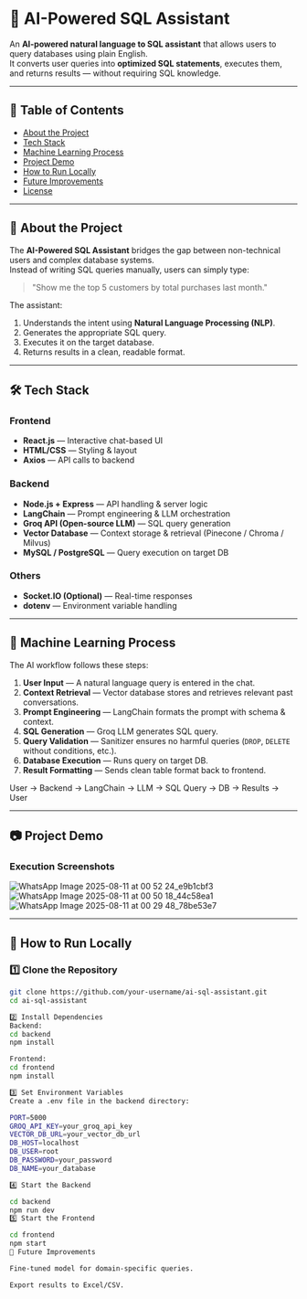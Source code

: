 # 🧠 AI-Powered SQL Assistant

An **AI-powered natural language to SQL assistant** that allows users to query databases using plain English.  
It converts user queries into **optimized SQL statements**, executes them, and returns results — without requiring SQL knowledge.

---

## 📌 Table of Contents
- [About the Project](#-about-the-project)
- [Tech Stack](#-tech-stack)
- [Machine Learning Process](#-machine-learning-process)
- [Project Demo](#-project-demo)
- [How to Run Locally](#-how-to-run-locally)
- [Future Improvements](#-future-improvements)
- [License](#-license)

---

## 📖 About the Project

The **AI-Powered SQL Assistant** bridges the gap between non-technical users and complex database systems.  
Instead of writing SQL queries manually, users can simply type:

> "Show me the top 5 customers by total purchases last month."

The assistant:
1. Understands the intent using **Natural Language Processing (NLP)**.
2. Generates the appropriate SQL query.
3. Executes it on the target database.
4. Returns results in a clean, readable format.

---

## 🛠 Tech Stack

### **Frontend**
- **React.js** — Interactive chat-based UI
- **HTML/CSS** — Styling & layout
- **Axios** — API calls to backend

### **Backend**
- **Node.js + Express** — API handling & server logic
- **LangChain** — Prompt engineering & LLM orchestration
- **Groq API (Open-source LLM)** — SQL query generation
- **Vector Database** — Context storage & retrieval (Pinecone / Chroma / Milvus)
- **MySQL / PostgreSQL** — Query execution on target DB

### **Others**
- **Socket.IO (Optional)** — Real-time responses
- **dotenv** — Environment variable handling

---

## 🤖 Machine Learning Process

The AI workflow follows these steps:

1. **User Input** — A natural language query is entered in the chat.
2. **Context Retrieval** — Vector database stores and retrieves relevant past conversations.
3. **Prompt Engineering** — LangChain formats the prompt with schema & context.
4. **SQL Generation** — Groq LLM generates SQL query.
5. **Query Validation** — Sanitizer ensures no harmful queries (`DROP`, `DELETE` without conditions, etc.).
6. **Database Execution** — Runs query on target DB.
7. **Result Formatting** — Sends clean table format back to frontend.

User → Backend → LangChain → LLM → SQL Query → DB → Results → User


---

## 📷 Project Demo

### **Execution Screenshots**
![WhatsApp Image 2025-08-11 at 00 52 24_e9b1cbf3](https://github.com/user-attachments/assets/a090ae1d-e7ee-454e-8d73-1b321c72bf01)
![WhatsApp Image 2025-08-11 at 00 50 18_44c58ea1](https://github.com/user-attachments/assets/f76ed0e8-f72c-4101-a215-7579946216b1)
![WhatsApp Image 2025-08-11 at 00 29 48_78be53e7](https://github.com/user-attachments/assets/e11a56a9-b384-456b-9ef4-f0794735160b)


---

## 🚀 How to Run Locally

### **1️⃣ Clone the Repository**
```bash
git clone https://github.com/your-username/ai-sql-assistant.git
cd ai-sql-assistant

2️⃣ Install Dependencies
Backend:
cd backend
npm install

Frontend:
cd frontend
npm install

3️⃣ Set Environment Variables
Create a .env file in the backend directory:

PORT=5000
GROQ_API_KEY=your_groq_api_key
VECTOR_DB_URL=your_vector_db_url
DB_HOST=localhost
DB_USER=root
DB_PASSWORD=your_password
DB_NAME=your_database

4️⃣ Start the Backend

cd backend
npm run dev
5️⃣ Start the Frontend

cd frontend
npm start
🔮 Future Improvements

Fine-tuned model for domain-specific queries.

Export results to Excel/CSV.

